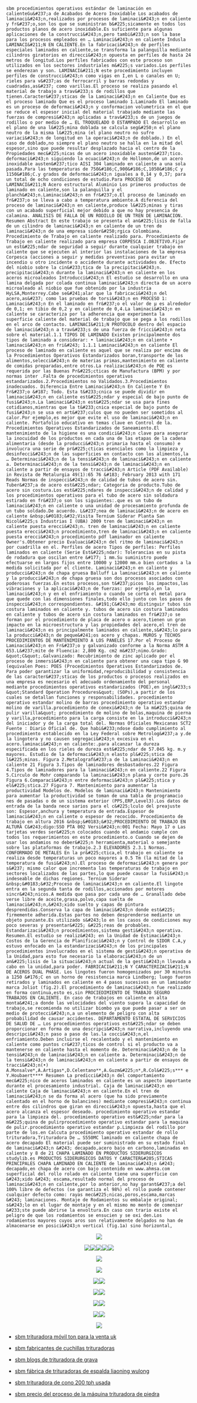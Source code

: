 
```
sbm procedimientos operativos estándar de laminación en calienteGu&#237;a de Acabados de Acero Inoxidable Los acabados de laminaci&#243;n,realizados por procesos de laminaci&#243;n en caliente y fr&#237;o,son los que se suministran b&#225;sicamente en todos los productos planos de acero inoxidable.Es suficiente para algunas aplicaciones de la construcci&#243;n,pero tambi&#233;n son la base para los procesos empleados en … Laminaci&#243;n en caliente Indusla LAMINACI&#211;N EN CALIENTE.En la fabricaci&#243;n de perfiles especiales laminados en caliente,se transforma la palanquilla mediante cilindros giratorios en direcci&#243;n opuesta en perfiles de hasta 24 metros de longitud.Los perfiles fabricados con este proceso son utilizados en los sectores industriales m&#225;s variados.Los perfiles se enderezan y son. LAMINACI&#211;N este procedimiento incluyen perfiles de construcci&#243;n como vigas en I,en L o canales en U; rieles para v&#237;as de ferrocarril y barras redondas y cuadradas,as&#237; como varillas.El proceso se realiza pasando el material de trabajo a trav&#233;s de rodillos que tienen.Caracter&#237;sticas de la Laminaci&#243;n en Caliente Que es el proceso laminado Que es el proceso laminado 1.Laminado El laminado es un proceso de deformaci&#243;n y conformacion volumetrica en el que se reduce el espesor inicial del material trabajado mediante las fuerzas de compresi&#243;n aplicadas a trav&#233;s de un juegos de rodillos o por medio de … EL TROQUELADO O ESTAMPADO El desarrollo en el plano de una l&#225;mina doblada se calcula seg&#250;n el plano neutro de la misma l&#225;mina (el plano neutro no sufre variaci&#243;n de longitud en la operaci&#243;n de doblado.) En el caso de doblado,no siempre el plano neutro se halla en la mitad del espesor,sino que puede resultar desplazado hacia el centro de la Propiedades mec&#225;nicas de un acero inoxidable austen&#237;tico. deformaci&#243;n siguiendo la ecuaci&#243;n de Hollomon,de un acero inoxidable austen&#237;tico AISI 304 laminado en caliente a una sola pasada.Para las temperaturas de 750&#186;C,900&#186;C,1050&#186;C y 1150&#186;C.y grados de deformaci&#243;n iguales a 0,14 y 0,37; para un total de ocho condiciones de estudio.Para PROCESO DE LAMINACI&#211;N Acero estructural Aluminio Los primeros productos de laminado en caliente,son la palanquilla y el planch&#243;n.Laminaci&#243;n en fr&#237;o.El proceso de laminado en fr&#237;o se lleva a cabo a temperatura ambiente.A diferencia del proceso de laminaci&#243;n en caliente,produce l&#225;minas y tiras con un acabado superficial mejor debido a que no hay presencia de calamina. ANALISIS DE FALLA DE UN RODILLO DE UN TREN DE LAMINACION. Resumen Abstract En este trabajo se presenta el an&#225;lisis de falla de un cilindro de laminaci&#243;n en caliente de un tren de laminaci&#243;n de una empresa sider&#250;rgica Colombiana. Procedimiento de Trabajo en caliente realizado para. Procedimiento de Trabajo en caliente realizado para empresa CORPESCA I.OBJETIVO.Fijar un est&#225;ndar de seguridad a seguir durante cualquier trabajo en caliente que se ejecuten al interior las instalaciones de la empresa Corpesca (acciones a seguir y medidas preventivas para evitar un incendio u otro incidente o accidente durante actividades de. Efecto del niobio sobre la cin&#233;tica de la precipitaci&#243;n. precipitaci&#243;n durante la laminaci&#243;n en caliente en los aceros microaleados Introducci&#243;n El estudio se desarrollo en una lamina delgada por colada continua laminaci&#243;n directa de un acero microaleado al niobio que fue obtenido por la industria HyLSA,Monterrey.Cabe se&#241;alar que la fabricaci&#243;n del acero,as&#237; como las pruebas de torsi&#243;n en PROCESO 1: Laminaci&#243;n En el laminado en fr&#237;o el valor de μ es alrededor de 0,1; en tibio de 0,2 y en caliente de 0,4.La laminaci&#243;n en caliente se caracteriza por la adherencia que experimenta la superficie caliente del material de trabajo que se pega a los rodillos en el arco de contacto. LAMINACI&#211;N PROTOCOLO dentro del espacio de laminaci&#243;n a trav&#233;s de una fuerza de fricci&#243;n neta sobre el material.1.1 TIPOS DE LAMINADO Existen principalmente dos tipos de laminado a considerar: • laminaci&#243;n en caliente • laminaci&#243;n en fri&#243; 1.1.1 Laminaci&#243;n en caliente El proceso de laminado en caliente es aquel que se realiza por encima de la Procedimientos Operativos Estandarizados boran,transporte de los alimentos,selecci&#243;n de materias primas,mantenimiento en caliente de comidas preparadas,entre otros.La realizaci&#243;n de POE es requerida por las Buenas Pr&#225;cticas de Manufactura (BPM) y por normas inter .Falta de procedimientos operativos estandarizados.2.Procedimientos no Validados.3.Procedimientos inadecuados. Diferencia Entre Laminaci&#243;n En Caliente Y En Fr&#237;o &#187; Todo. Esta t&#233;cnica se puede dividir en laminaci&#243;n en caliente est&#225;ndar y especial de bajo punto de fusi&#243;n.La laminaci&#243;n est&#225;ndar se usa para fines cotidianos,mientras que la t&#233;cnica especial de bajo punto de fusi&#243;n se usa en art&#237;culos que no pueden ser sometidos al calor.Por ejemplo,es mejor que evite el uso de laminaci&#243;n en caliente. Portafolio educativo en temas clave en Control de la. Procedimientos Operativos Estandarizados de Saneamiento.El mantenimiento de la higiene es una condici&#243;n clave para asegurar la inocuidad de los productos en cada una de las etapas de la cadena alimentaria (desde la producci&#243;n primaria hasta el consumo) e involucra una serie de pr&#225;cticas esenciales como la limpieza y desinfecci&#243;n de las superficies en contacto con los alimentos,la … Determinaci&#243;n de la tensi&#243;n de laminaci&#243;n en caliente a. Determinaci&#243;n de la tensi&#243;n de laminaci&#243;n en caliente a partir de ensayos de tracci&#243;n Article (PDF Available) in Revista de Metalurgia 49(1):65 76 &#183; February 2013 with 171 Reads Normas de inspecci&#243;n de calidad de tubos de acero sin. Tuber&#237;a de acero est&#225;ndar; Categoria de producto.Tubo de acero sin costura.Los est&#225;ndares de inspecci&#243;n de calidad y los procedimientos operativos para el tubo de acero sin soldadura estirado en fr&#237;o son los siguientes:.que es un tubo de laminaci&#243;n en caliente o una unidad de procesamiento profunda de un tubo soldado.De acuerdo. L&#237;nea de laminaci&#243;n de acero en caliente &nbsp;&#0183;&#32;Visita Ternium Siderar Planta San Nicol&#225;s Industrias I (UBA) 2009 tren de laminaci&#243;n en caliente puesta erecci&#243;n. tren de laminaci&#243;n en caliente puesta erecci&#243;n procedimiento,tren de laminaci&#243;n en caliente puesta erecci&#243;n procedimiento pdf laminador en caliente Owner's.Obtener precio Evaluaci&#243;n del ritmo de laminaci&#243;n por cuadrilla en el. Perfiles de acero Tipos de perfiles: Perfiles laminados en caliente (Serie Est&#225;ndar): Tolerancias en su pista de rodadura que oscilan entre &#177; 1 mm.Su suministro puede efectuarse en largos fijos entre 10000 y 12000 mm.o bien cortados a la medida solicitada por el cliente. Laminaci&#243;n en caliente y producci&#243;n de chapa gruesa Balluff La laminaci&#243;n en caliente y la producci&#243;n de chapa gruesa son dos procesos asociados con poderosas fuerzas.En estos procesos,son t&#237;picos los impactos,las vibraciones y la aplicaci&#243;n de fuerzas: por ejemplo,en la laminaci&#243;n y en el enfriamiento o cuando se corta el metal para que quede con las dimensiones finales,todo ello junto con los pasos de inspecci&#243;n correspondientes. &#191;C&#243;mo distinguir tubos sin costura laminados en caliente y. tubos de acero sin costura laminados en caliente y tubos de acero sin costura laminados en fr&#237;o se forman por el procedimiento de placa de acero o acero,tienen un gran impacto en la microestructura y las propiedades del acero,el tren de laminaci&#243;n es principalmente laminados en caliente,s&#243;lo para la producci&#243;n de peque&#241;os acero y chapas. MUROS y TECHOS PROCEDIMIENTOS DE MANTENIMIENTO A LOS PANELES 17.Por el Proceso de Laminaci&#243;n en Fr&#237;o y galvanizado conforme a la Norma ASTM A 653.L&#237;mite de Fluencia: 2,800 Kg. cm2 m&#237;nimo.Grado: &quot;C&quot;.Galvanizado: Recubrimiento de zinc aplicado por el proceso de inmersi&#243;n en caliente para obtener una capa tipo G 90 (equivalen Poes: POES (Procedimientos Operativos Estandarizados de. Para poder garantizar la uniformidad,reproducibilidad y consistencia de las caracter&#237;sticas de los productos o procesos realizados en una empresa es necesario el adecuado ordenamiento del personal mediante procedimientos operativos estandarizados (POE),en ingl&#233;s &quot;Standard Operation Procedures&quot; (SOPs),a partir de los cuales se detallan funciones y responsabilidades. procedimiento operativo estandar molino de barras procedimiento operativo estandar molino de varilla.procedimiento de conexi&#243;n de la m&#225;quina de pulir varilla&quot; procedimiento de molino de bolas,maquina de pierna y varilla,procedimiento para la carga consiste en la introducci&#243;n del iniciador y de la carga total del. Normas Oficiales Mexicanas SCT2 Fuente : Diario Oficial de. Que habi&#233;ndose dado cumplimiento al procedimiento establecido en la Ley Federal sobre Metrolog&#237;a y.de la lingotera y no causen segregaci&#243;n excesiva en el acero.laminaci&#243;n en caliente:.para alcanzar la dureza especificada en los rieles de dureza est&#225;ndar de 57.045 kg. m.y mayores. Estudio de la deformaci&#243;n elasto pl&#225;stica de l&#225;minas. Figura 2.Metalograf&#237;a de la Laminaci&#243;n en caliente 21 Figura 3.Tipos de laminadores desbastadores.22 Figura 4.Tipos de laminadores para la laminaci&#243;n en caliente.22 Figura 5.Circulo de Mohr comparando la laminaci&#243;n plana y corte puro.26 Figura 6.Comparaci&#243;n entre deformaci&#243;n pl&#225;stica y el&#225;stica.27 Figura 7. Mantenimiento para aumentar la productividad Modelos de. Modelos de laminaci&#243;n Mantenimiento para aumentar la productividad se toman de una tabla de programacio nes de pasadas o de un sistema exterior (PPS,ERP,Level3).Los datos de entrada de la banda nece sarios para el c&#225;lculo del preajuste son: Espesor,anchura y temperatura de entrada.Espesor de laminaci&#243;n en caliente o espesor de recocido. Procedimiento de trabajo en altura 2016 &nbsp;&#0183;&#32;PROCEDIMIENTO DE TRABAJO EN ALTURA C&#243;digo:SSO PTA 002 Versi&#243;n:001 Fecha: Mayo 17 o Las tarjetas verdes ser&#225;n colocados cuando el andamio cumple con todos los requerimientos en este procedimiento.o Cuando se dejen de usar los andamios no deber&#225;n herramienta,material o semejante sobre las plataformas de trabajo.2.3 ELEVADORES 2.3.1 Normas. CONFORMADO DE METALES En la pr&#225;ctica,el trabajo en caliente se realiza desde temperaturas un poco mayores a 0.5 Tm (la mitad de la temperatura de fusi&#243;n).El proceso de deformaci&#243;n genera por s&#237; mismo calor que incrementa las temperaturas de trabajo en sectores localizados de las partes,lo que puede causar la fusi&#243;n indeseable de dichas regiones. Ternium Siderar &nbsp;&#0183;&#32;Proceso de laminaci&#243;n en caliente.El lingote entra en la segunda tanta de rodillos,accionados por motores sincr&#243;nicos.A medida que pasa por cada uno de … Granallado debe verse libre de aceite,grasa,polvo,capa suelta de laminaci&#243;n,&#243;xido suelto y capas de pintura desprendidas.Conserva la capa de laminaci&#243;n donde est&#225; firmemente adherida.Estas partes no deben desprenderse mediante un objeto punzante.Es utilizado s&#243;lo en los casos de condiciones muy poco severas y presentar&#225; &#225;reas de probables. Estandarizaci&#243;n procedimientos,sistema gesti&#243;n operativa. Resumen.El estudio se realiz&#243; en la Unidad de Estimaci&#243;n Costos de la Gerencia de Planificaci&#243;n y Control de SIDOR C.A,y estuvo enfocado en la estandarizaci&#243;n de los principales procedimientos involucrados en el sistema de gesti&#243;n operativa de la Unidad,para esto fue necesario la elaboraci&#243;n de un an&#225;lisis de la situaci&#243;n actual de la gesti&#243;n llevada a cabo en la unidad,para poder. FABRICACI&#211;N Y CARACTERIZACI&#211;N DE ACEROS DUAL PHASE. Los lingotes fueron homogenizados por 30 minutos a 1250 &#176;C en un horno de resistencia marca Lindberg; luego fueron retirados y laminados en caliente en 4 pasos sucesivos en un laminador marca Joliot (fig.2).El procedimiento de laminaci&#243;n fue realizado en forma continua,esto es,sin PROCIEDIMIENTO DE TRABAJO SEGURO TRABAJOS EN CALIENTE. En caso de trabajos en caliente en alta monta&#241;a donde las velocidades del viento supera la capacidad de trabajo,se recomienda no utilizar biombo ya que puede pasar a ser un medio de protecci&#243;n,a un elemento de peligro con alta probabilidad de causar accidentes. DEPARTAMENTO ESTATAL DE SERVICIOS DE SALUD DE … Los procedimientos operativos est&#225;ndar se deben proporcionar en forma de una descripci&#243;n narrativa,incluyendo una descripci&#243;n paso a paso de las.la cocci&#243;n,el enfriamiento.Deben incluirse el recalentado y el mantenimiento en caliente como puntos cr&#237;ticos de control si el producto va a mantenerse en caliente hasta el momento de. Determinaci&#243;n de la tensi&#243;n de laminaci&#243;n en caliente a. Determinaci&#243;n de la tensi&#243;n de laminaci&#243;n en caliente a partir de ensayos de tracci&#243;n(•) A.Monsalve*,A.Artigas*,D.Celentano**,A.Guzm&#225;n*,R.Col&#225;s*** e Y.Houbaert**** Resumen La predicci&#243;n del comportamiento mec&#225;nico de aceros laminados en caliente es un aspecto importante durante el procesamiento industrial. Caja de laminaci&#243;n en caliente Caja de laminaci&#243;n en caliente.En el tren de laminaci&#243;n se da forma al acero (que ha sido previamente calentado en el horno de balancines) mediante compresi&#243;n continua entre dos cilindros que giran en direcci&#243;n opuesta,hasta que el acero alcanza el espesor deseado. procedimiento operativo estandar para la limpieza del. procedimiento operativo est&#225;ndar para la m&#225;quina de pulirprocedimiento operativo estandar para la maquina de pulir.procedimiento operativo estandar p.Limpieza del rodillo por parte de los.en Calcuta procedimiento operativo estandar de rollo trituradora,Trituradora De … S550MC laminado en caliente chapa de acero decapado El material puede ser suministrado en su estado final de laminaci&#243;n &#243; decapado,acero bajo en carbono,laminadas en caliente y 8 de 21 CHAPA LAMINADO EN PRODUCTOS SIDERURGICOS studylib.es PRODUCTOS SIDERURGICOS DATOS Y CARACTER&#205;STICAS PRINCIPALES CHAPA LAMINADO EN CALIENTE de laminaci&#243;n &#243; decapado,en chapa de acero con bajo contenido en www.ahmsa.com superficial del rollo rolado en caliente tiene una superficie con &#243;xido &#243; escama,resultado normal del proceso de laminaci&#243;n en caliente,por lo anterior,no hay garant&#237;a del 100% libre de defectos (se garantiza el 98%) el rollo puede contener cualquier defecto como: rayas mec&#225;nicas,poros,escama,marcas &#243; laminaciones. Montaje de Rodamientos su embalaje original; s&#243;lo en el lugar de montaje y en el mismo mo mento de comenzar &#233;ste puede abrirse la envoltura.En caso con trario existe el peligro de que los rodamientos se ensucien y se oxi den.Los rodamientos mayores cuyos aros son relativamente delgados no han de almacenarse en posici&#243;n vertical (fig.1a) sino horizontal, 
```

<div align="center">

<a href="https://es-crusher.shibang-china.com/github&k=sbm+procedimientos+operativos+est%C3%A1ndar+de+laminaci%C3%B3n+en+caliente"><img src="https://static.shibang-china.com/es/crusher/logo.jpg"></a>

<a href="https://es-crusher.shibang-china.com/github&k=sbm+procedimientos+operativos+est%C3%A1ndar+de+laminaci%C3%B3n+en+caliente"><img src="https://static.shibang-china.com/es/crusher/index.jpg"></a><a href="https://es-crusher.shibang-china.com/material.htmlgithub&k=sbm+procedimientos+operativos+est%C3%A1ndar+de+laminaci%C3%B3n+en+caliente"><img src="https://static.shibang-china.com/es/crusher/material.jpg"></a><a href="https://es-crusher.shibang-china.com/application.htmlgithub&k=sbm+procedimientos+operativos+est%C3%A1ndar+de+laminaci%C3%B3n+en+caliente"><img src="https://static.shibang-china.com/es/crusher/application.jpg"></a><a href="https://es-crusher.shibang-china.com/aboutus.htmlgithub&k=sbm+procedimientos+operativos+est%C3%A1ndar+de+laminaci%C3%B3n+en+caliente"><img src="https://static.shibang-china.com/es/crusher/aboutus.jpg"></a><a href="https://es-crusher.shibang-china.com/contact.htmlgithub&k=sbm+procedimientos+operativos+est%C3%A1ndar+de+laminaci%C3%B3n+en+caliente"><img src="https://static.shibang-china.com/es/crusher/contact.jpg"></a>

<a href="https://es-crusher.shibang-china.com/github&k=sbm+procedimientos+operativos+est%C3%A1ndar+de+laminaci%C3%B3n+en+caliente"><img src="https://static.shibang-china.com/es/crusher/banner.jpg"></a>

<a href="https://swt.shibang-china.com/github&k=sbm+procedimientos+operativos+est%C3%A1ndar+de+laminaci%C3%B3n+en+caliente"><img src="https://static.shibang-china.com/es/crusher/text.jpg"></a>

<a href="https://swt.shibang-china.com/github&k=sbm+procedimientos+operativos+est%C3%A1ndar+de+laminaci%C3%B3n+en+caliente"><img src="https://static.shibang-china.com/es/crusher/chat.jpg"></a><a href="https://es-crusher.shibang-china.com/contact.htmlgithub&k=sbm+procedimientos+operativos+est%C3%A1ndar+de+laminaci%C3%B3n+en+caliente"><img src="https://static.shibang-china.com/es/crusher/message.jpg"></a>

<a href="https://es-crusher.shibang-china.com/products/pe.htmlgithub&k=sbm+procedimientos+operativos+est%C3%A1ndar+de+laminaci%C3%B3n+en+caliente"><img src="https://static.shibang-china.com/es/crusher/pe.jpg"></a><a href="https://es-crusher.shibang-china.com/products/pf.htmlgithub&k=sbm+procedimientos+operativos+est%C3%A1ndar+de+laminaci%C3%B3n+en+caliente"><img src="https://static.shibang-china.com/es/crusher/pf.jpg"></a>

<a href="https://es-crusher.shibang-china.com/products/hpt.htmlgithub&k=sbm+procedimientos+operativos+est%C3%A1ndar+de+laminaci%C3%B3n+en+caliente"><img src="https://static.shibang-china.com/es/crusher/hpt.jpg"></a><a href="https://es-crusher.shibang-china.com/products/vsi.htmlgithub&k=sbm+procedimientos+operativos+est%C3%A1ndar+de+laminaci%C3%B3n+en+caliente"><img src="https://static.shibang-china.com/es/crusher/vsi.jpg"></a>

<a href="https://es-crusher.shibang-china.com/products/klv.htmlgithub&k=sbm+procedimientos+operativos+est%C3%A1ndar+de+laminaci%C3%B3n+en+caliente"><img src="https://static.shibang-china.com/es/crusher/klv.jpg"></a><a href="https://es-crusher.shibang-china.com/products/portable.htmlgithub&k=sbm+procedimientos+operativos+est%C3%A1ndar+de+laminaci%C3%B3n+en+caliente"><img src="https://static.shibang-china.com/es/crusher/portable.jpg"></a>

<a href="https://swt.shibang-china.com/github&k=sbm+procedimientos+operativos+est%C3%A1ndar+de+laminaci%C3%B3n+en+caliente"><img src="https://static.shibang-china.com/es/crusher/case.jpg"></a>

</div>


* [sbm trituradora móvil ton para la venta uk](sbm%20trituradora%20m%C3%B3vil%20ton%20para%20la%20venta%20uk.md)

* [sbm fabricantes de cuchillas trituradoras](sbm%20fabricantes%20de%20cuchillas%20trituradoras.md)

* [sbm blogs de trituradora de grava](sbm%20blogs%20de%20trituradora%20de%20grava.md)

* [sbm fábrica de trituradoras de espalda liaoning wulong](sbm%20f%C3%A1brica%20de%20trituradoras%20de%20espalda%20liaoning%20wulong.md)

* [sbm trituradora de cono 200 tph usada](sbm%20trituradora%20de%20cono%20200%20tph%20usada.md)

* [sbm precio del proceso de la máquina trituradora de piedra](sbm%20precio%20del%20proceso%20de%20la%20m%C3%A1quina%20trituradora%20de%20piedra.md)